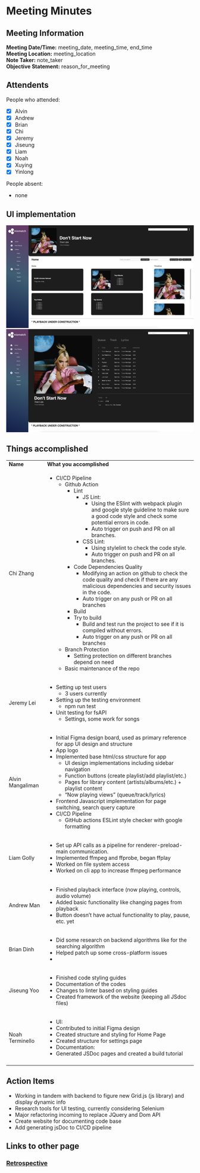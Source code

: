 # Meeting Minutes
## Meeting Information
**Meeting Date/Time:** meeting_date, meeting_time, end_time   
**Meeting Location:** meeting_location   
**Note Taker:** note_taker  
**Objective Statement:** reason_for_meeting  

## Attendents
People who attended:
- [x] Alvin
- [x] Andrew
- [x] Brian
- [x] Chi
- [x] Jeremy
- [x] Jiseung
- [x] Liam
- [x] Noah
- [x] Xuying
- [x] Yinlong

People absent:
- none

## UI implementation
![page1](/admin/misc/images/app1.png)
![page2](/admin/misc/images/app2.png)

## Things accomplished
<table>
  <tr>
   <td><strong>Name</strong>
   </td>
   <td><strong>What you accomplished</strong>
   </td>
  </tr>
  <tr>
   <td>Chi Zhang
   </td>
   <td>
<ul>

<li>CI/CD Pipeline 
<ul>
 
<li>Github Action  
<ul>
  
<li>Lint   
<ul>
   
<li>JS Lint:     
<ul>
    
<li>Using the ESlint with webpack plugin and google style guideline to make sure a good code style and check some potential errors in code.
    
<li>Auto trigger on push and PR on all branches.
</li>    
</ul>
   
<li>CSS Lint:    
<ul>
    
<li>Using stylelint to check the code style.
    
<li>Auto trigger on push and PR on all branches.
</li>    
</ul>
</li>    
</ul>
  
<li>Code Dependencies Quality   
<ul>
   
<li>Modifying an action on github to check the code quality and check if there are any malicious dependencies and security issues in the code.
   
<li>Auto trigger on any push or PR on all branches
</li>   
</ul>
  
<li>Build
  
<li>Try to build    
<ul>
   
<li>Build and test run the project to see if it is compiled without errors.
   
<li>Auto trigger on any push or PR on all branches
</li>   
</ul>
</li>   
</ul>
 
<li>Branch Protection  
<ul>
  
<li>Setting protection on different branches depend on need
</li>  
</ul>
 
<li>Basic maintenance of the repo
</li> 
</ul>
</li> 
</ul>
   </td>
  </tr>
  <tr>
   <td>Jeremy Lei
   </td>
   <td>
<ul>

<li>Setting up test users 
<ul>
 
<li>3 users currently
</li> 
</ul>

<li>Setting up the testing environment 
<ul>
 
<li>npm run test
</li> 
</ul>

<li>Unit testing for fsAPI 
<ul>
 
<li>Settings, some work for songs
</li> 
</ul>
</li> 
</ul>
   </td>
  </tr>
  <tr>
   <td>Alvin Mangaliman
   </td>
   <td>
<ul>

<li>Initial Figma design board, used as primary reference for app UI design and structure

<li>App logo

<li>Implemented base html/css structure for app 
<ul>
 
<li>UI design implementations including sidebar navigation
 
<li>Function buttons (create playlist/add playlist/etc.)
 
<li>Pages for library content (artists/albums/etc.) + playlist content
 
<li>“Now playing views” (queue/track/lyrics)
</li> 
</ul>

<li>Frontend Javascript implementation for page switching, search query capture

<li>CI/CD Pipeline 
<ul>
 
<li>GitHub actions ESLint style checker with google formatting
</li> 
</ul>
</li> 
</ul>
   </td>
  </tr>
  <tr>
   <td>Liam Golly
   </td>
   <td>
<ul>

<li>Set up API calls as a pipeline for renderer-preload-main communication.

<li>Implemented ffmpeg and ffprobe, began ffplay

<li>Worked on file system access

<li>Worked on cli app to increase ffmpeg performance
</li>
</ul>
   </td>
  </tr>
  <tr>
   <td>Andrew Man
   </td>
   <td>
<ul>

<li>Finished playback interface (now playing, controls, audio volume)

<li>Added basic functionality like changing pages from playback  

<li>Button doesn’t have actual functionality to play, pause, etc. yet
</li>
</ul>
   </td>
  </tr>
  <tr>
   <td>Brian Dinh
   </td>
   <td>
<ul>

<li>Did some research on backend algorithms like for the searching algorithm

<li>Helped patch up some cross-platform issues

<li>
</li>
</ul>
   </td>
  </tr>
  <tr>
   <td>Jiseung Yoo
   </td>
   <td>
<ul>

<li>Finished code styling guides

<li>Documentation of the codes
  
<li>Changes to linter based on styling guides

<li>Created framework of the website (keeping all JSdoc files)
</li>
</ul>
   </td>
  </tr>
  <tr>
   <td>Noah Terminello
   </td>
   <td>
<ul>

<li>UI:

<li>Contributed to initial Figma design

<li>Created structure and styling for Home Page

<li>Created structure for settings page

<li>Documentation:

<li>Generated JSDoc pages and created a build tutorial
</li>
</ul>
   </td>
  </tr>
  <tr>
   <td>
   </td>
   <td>
   </td>
  </tr>
</table>



## Action Items



* Working in tandem with backend to figure new Grid.js (js library) and display dynamic info
* Research tools for UI testing, currently considering Selenium
* Major refactoring incoming to replace JQuery and Dom API
* Create website for documenting code base
* Add generating jsDoc to CI/CD pipeline

## Links to other page
### [Retrospective](111222-retrospective.md)
